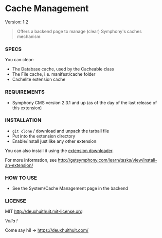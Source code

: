 # Cache Management #

Version: 1.2

> Offers a backend page to manage (clear) Symphony's caches mechanism

### SPECS ###

You can clear:

- The Database cache, used by the Cacheable class
- The File cache, i.e. manifest/cache folder
- Cachelite extension cache


### REQUIREMENTS ###

- Symphony CMS version 2.3.1 and up (as of the day of the last release of this extension)

### INSTALLATION ###

- `git clone` / download and unpack the tarball file
- Put into the extension directory
- Enable/install just like any other extension

You can also install it using the [extension downloader](http://symphonyextensions.com/extensions/extension_downloader/).

For more information, see <http://getsymphony.com/learn/tasks/view/install-an-extension/>

### HOW TO USE ###

- See the System/Cache Management page in the backend

### LICENSE ###

MIT <http://deuxhuithuit.mit-license.org>

*Voila !*

Come say hi! -> <https://deuxhuithuit.com/>
